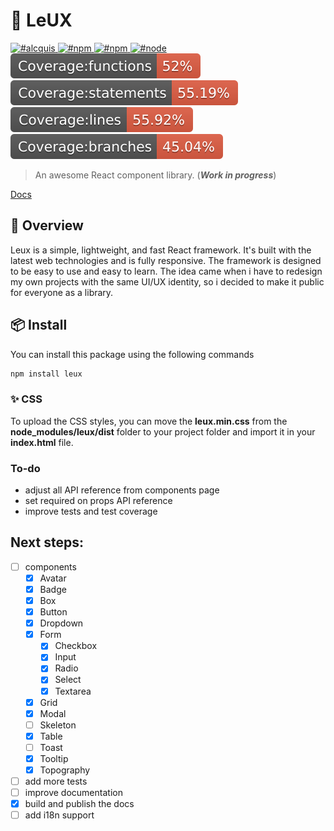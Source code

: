 # 🎨 LeUX

<a href="https://twitter.com/alcquis" target="\_parent">
	<img alt="#alcquis" src="https://img.shields.io/twitter/follow/alcquis?style=social"/>
</a>
<a href="https://www.npmjs.com/package/leux" target="\_parent">
  <img alt="#npm" src="https://img.shields.io/npm/v/leux">
</a>
<a href="https://www.npmjs.com/package/leux" target="\_parent">
  <img alt="#npm" src="https://img.shields.io/npm/dm/leux">
</a>
<a href="https://nodejs.org/en/blog/release/v14.17.3/" target="\_parent">
  <img alt="#node" src="https://img.shields.io/badge/node-%3D%3E16.14.0-purple">
</a>

<div>
	<img src="./coverage/badge-functions.svg">
	<img src="./coverage/badge-statements.svg">
	<img src="./coverage/badge-lines.svg">
	<img src="./coverage/badge-branches.svg">
</div>

> An awesome React component library. (**_Work in progress_**)

[Docs](https://leux.vercel.app/)

## 🎈 Overview

Leux is a simple, lightweight, and fast React framework. It's built with the latest web technologies and is fully responsive.
The framework is designed to be easy to use and easy to learn.
The idea came when i have to redesign my own projects with the same UI/UX identity, so i decided to make it public for everyone as a library.

## 📦 Install

You can install this package using the following commands

```bash
npm install leux
```

### ✨ CSS

To upload the CSS styles, you can move the **leux.min.css** from the **node_modules/leux/dist** folder to your project folder and import it in your **index.html** file.

### To-do

- adjust all API reference from components page
- set required on props API reference
- improve tests and test coverage

## Next steps:

- [ ] components
  - [x] Avatar
  - [x] Badge
  - [x] Box
  - [x] Button
  - [x] Dropdown
  - [x] Form
    - [x] Checkbox
    - [x] Input
    - [x] Radio
    - [x] Select
    - [x] Textarea
  - [x] Grid
  - [x] Modal
  - [ ] Skeleton
  - [x] Table
  - [ ] Toast
  - [x] Tooltip
  - [x] Topography
- [ ] add more tests
- [ ] improve documentation
- [x] build and publish the docs
- [ ] add i18n support
